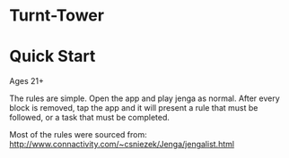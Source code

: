 # Turnt-Tower

# Quick Start
Ages 21+

The rules are simple. 
Open the app and play jenga as normal.
After every block is removed, tap the app and 
it will present a rule that must be followed, 
or a task that must be completed.

Most of the rules were sourced from: http://www.connactivity.com/~csniezek/Jenga/jengalist.html


